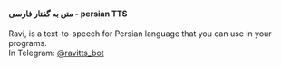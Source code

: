 #### متن به گفتار فارسی - persian TTS
Ravi, is a text-to-speech for Persian language that you can use in your programs.<br>
In Telegram: <a href="https://t.me/ravitts_bot">@ravitts_bot</a>
